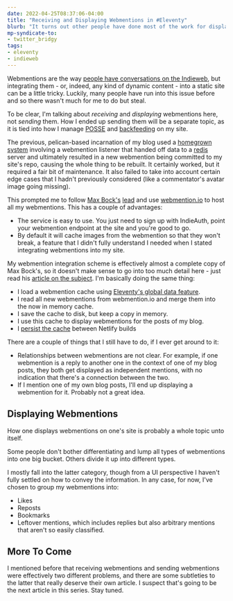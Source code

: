 ```yaml
---
date: 2022-04-25T08:37:06-04:00
title: "Receiving and Displaying Webmentions in #Eleventy"
blurb: "It turns out other people have done most of the work for displaying webmentions on a static site"
mp-syndicate-to:
- twitter_bridgy
tags:
- eleventy
- indieweb
---
```


Webmentions are the way [people have conversations on the Indieweb][1], but
integrating them - or, indeed, any kind of dynamic content - into a static
site can be a little tricky.  Luckily, many people have run into this issue
before and so there wasn't much for me to do but steal.

To be clear, I'm talking about *receiving* and *displaying* webmentions
here, not *sending* them.  How I ended up sending them will be a separate
topic, as it is tied into how I manage [POSSE][9] and [backfeeding][10] on
my site.

The previous, pelican-based incarnation of my blog used a [homegrown
system][7] involving a webmention listener that handed off data to a
[redis][8] server and ultimately resulted in a new webmention being
committed to my site's repo, causing the whole thing to be rebuilt.  It
certainly worked, but it required a fair bit of maintenance.  It also failed
to take into account certain edge cases that I hadn't previously considered
(like a commentator's avatar image going missing).

This prompted me to follow [Max Bock's][2] [lead][3] and use
[webmention.io][4] to host all my webmentions.  This has a couple of
advantages:

 * The service is easy to use.  You just need to sign up with IndieAuth,
   point your webmention endpoint at the site and you're good to go.
 * By default it will cache images from the webmention so that they won't
   break, a feature that I didn't fully understand I needed when I stated
   integrating webmentions into my site.
 
My webmention integration scheme is effectively almost a complete copy of
Max Bock's, so it doesn't make sense to go into too much detail here - just
read his [article on the subject][3].  I'm basically doing the same thing:

 * I load a webmention cache using [Eleventy's global data feature][5].
 * I read all new webmentions from webmention.io and merge them into the now
   in memory cache.
 * I save the cache to disk, but keep a copy in memory.
 * I use this cache to display webmentions for the posts of my blog.
 * I [persist the cache][6] between Netlify builds

There are a couple of things that I still have to do, if I ever get around
to it:

 * Relationships between webmentions are not clear.  For example, if one
   webmention is a reply to another one in the context of one of my blog
   posts, they both get displayed as independent mentions, with no
   indication that there's a connection between the two.
 * If I mention one of my own blog posts, I'll end up displaying a
   webmention for it.  Probably not a great idea.

## Displaying Webmentions

How one displays webmentions on one's site is probably a whole topic unto
itself.

Some people don't bother differentiating and lump all types of webmentions
into one big bucket.  Others divide it up into different types.

I mostly fall into the latter category, though from a UI perspective I
haven't fully settled on how to convey the information.  In any case, for
now, I've chosen to group my webmentions into:

 * Likes
 * Reposts
 * Bookmarks
 * Leftover mentions, which includes replies but also arbitrary mentions
   that aren't so easily classified.

## More To Come
 
I mentioned before that receiving webmentions and sending webmentions were
effectively two different problems, and there are some subtleties to the
latter that really deserve their own article.  I suspect that's going to be
the next article in this series.  Stay tuned.


[1]: /2020/04/04/indieweb-conversation
[2]: https://mxb.dev/
[3]: https://mxb.dev/blog/using-webmentions-on-static-sites/
[4]: https://webmention.io
[5]: https://www.11ty.dev/docs/data-global/
[6]: https://mxb.dev/blog/persistent-build-folders-netlify/
[7]: https://github.com/drivet/webmention-git-server
[8]: https://redis.io/
[9]: https://indieweb.org/POSSE
[10]: https://indieweb.org/backfeed
